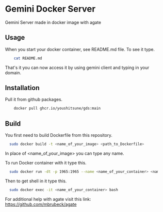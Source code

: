 # Gemini Docker Server
Gemini Server made in docker image with agate

## Usage

When you start your docker container, see README.md file.
To see it type.

```bash
    cat README.md
```
That's it you can now access it by using gemini client and typing in your domain.

## Installation
Pull it from github packages.
```bash
    docker pull ghcr.io/youshitsune/gds:main
```

## Build
You first need to build Dockerfile from this repository.

```bash
  sudo docker build -t <name_of_your_image> <path_to_Dockerfile>
```

In place of <name_of_your_image> you can type any name.

To run Docker container with it type this.

```bash
  sudo docker run -dt -p 1965:1965 --name <name_of_your_container> <name_of_your_image>
```

Then to get shell in it type this.
```bash
  sudo docker exec -it <name_of_your_container> bash
```

For additional help with agate visit this link: https://github.com/mbrubeck/agate
